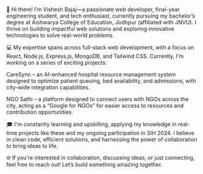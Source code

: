 👋 Hi there! I’m Vishesh Bajaj—a passionate web developer, final-year engineering student, and tech enthusiast, currently pursuing my bachelor’s degree at Aishwarya College of Education, Jodhpur (affiliated with JNVU). I thrive on building impactful web solutions and exploring innovative technologies to solve real-world problems.


💻 My expertise spans across full-stack web development, with a focus on React, Node.js, Express.js, MongoDB, and Tailwind CSS. Currently, I'm working on a series of exciting projects:

CareSync – an AI-enhanced hospital resource management system designed to optimize patient queuing, bed availability, and admissions, with city-wide integration capabilities.

NGO Sathi – a platform designed to connect users with NGOs across the city, acting as a “Google for NGOs” for easier access to resources and contribution opportunities.


🎓 I'm constantly learning and upskilling, applying my knowledge in real-time projects like these and my ongoing participation in SIH 2024. I believe in clean code, efficient solutions, and harnessing the power of collaboration to bring ideas to life.

🌐 If you're interested in collaboration, discussing ideas, or just connecting, feel free to reach out! Let’s build something amazing together.
